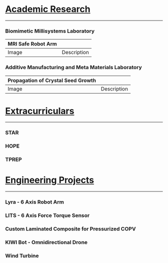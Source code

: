 # <ins>Academic Research</ins>
---
### Biomimetic Millisystems Laboratory

| MRI Safe Robot Arm |   |
| ------------- | ------------- |
| Image  | Description  |




### Additive Manufacturing and Meta Materials Laboratory

| Propagation of Crystal Seed Growth |                                    |
| ------------- | ------------- |
| Image  | Description  |




# <ins>Extracurriculars</ins>
---
### STAR 
### HOPE
### TPREP

# <ins>Engineering Projects</ins>
---
### Lyra - 6 Axis Robot Arm
### LITS - 6 Axis Force Torque Sensor
### Custom Laminated Composite for Pressurized COPV
### KIWI Bot - Omnidirectional Drone
### Wind Turbine

